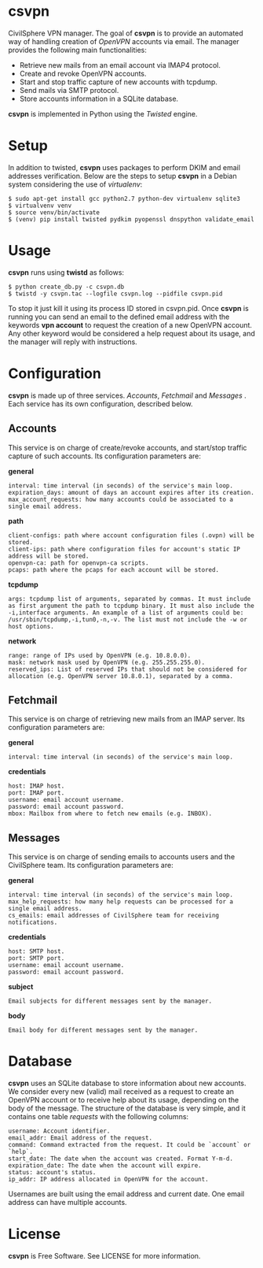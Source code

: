 # csvpn
CivilSphere VPN manager. The goal of **csvpn** is to provide an automated way
of handling creation of *OpenVPN* accounts via email. The manager provides the
following main functionalities:

  * Retrieve new mails from an email account via IMAP4 protocol.
  * Create and revoke OpenVPN accounts.
  * Start and stop traffic capture of new accounts with tcpdump.
  * Send mails via SMTP protocol.
  * Store accounts information in a SQLite database.

**csvpn** is implemented in Python using the *Twisted* engine.

# Setup
In addition to twisted, **csvpn** uses packages to perform DKIM and email
addresses verification. Below are the steps to setup **csvpn** in a Debian
system considering the use of *virtualenv*:

```
$ sudo apt-get install gcc python2.7 python-dev virtualenv sqlite3
$ virtualvenv venv
$ source venv/bin/activate
$ (venv) pip install twisted pydkim pyopenssl dnspython validate_email
```

# Usage
**csvpn** runs using **twistd** as follows:

```
$ python create_db.py -c csvpn.db
$ twistd -y csvpn.tac --logfile csvpn.log --pidfile csvpn.pid
```

To stop it just kill it using its process ID stored in csvpn.pid. Once
**csvpn** is running you can send an email to the defined email address
with the keywords **vpn account** to request the creation of a new
OpenVPN account. Any other keyword would be considered a help request
about its usage, and the manager will reply with instructions.

# Configuration
**csvpn** is made up of three services. *Accounts*, *Fetchmail* and *Messages*
. Each service has its own configuration, described below.

## Accounts
This service is on charge of create/revoke accounts, and start/stop traffic
capture of such accounts. Its configuration parameters are:

**general**

    interval: time interval (in seconds) of the service's main loop.
    expiration_days: amount of days an account expires after its creation.
    max_account_requests: how many accounts could be associated to a single email address.

**path**

    client-configs: path where account configuration files (.ovpn) will be stored.
    client-ips: path where configuration files for account's static IP address will be stored.
    openvpn-ca: path for openvpn-ca scripts.
    pcaps: path where the pcaps for each account will be stored.

**tcpdump**

    args: tcpdump list of arguments, separated by commas. It must include as first argument the path to tcpdump binary. It must also include the -i,interface arguments. An example of a list of arguments could be: /usr/sbin/tcpdump,-i,tun0,-n,-v. The list must not include the -w or host options.



**network**

    range: range of IPs used by OpenVPN (e.g. 10.8.0.0).
    mask: network mask used by OpenVPN (e.g. 255.255.255.0).
    reserved_ips: List of reserved IPs that should not be considered for allocation (e.g. OpenVPN server 10.8.0.1), separated by a comma.

## Fetchmail
This service is on charge of retrieving new mails from an IMAP server. Its
configuration parameters are:

**general**

    interval: time interval (in seconds) of the service's main loop.

**credentials**

    host: IMAP host.
    port: IMAP port.
    username: email account username.
    password: email account password.
    mbox: Mailbox from where to fetch new emails (e.g. INBOX).

## Messages
This service is on charge of sending emails to accounts users and the
CivilSphere team. Its configuration parameters are:

**general**

    interval: time interval (in seconds) of the service's main loop.
    max_help_requests: how many help requests can be processed for a single email address.
    cs_emails: email addresses of CivilSphere team for receiving notifications.

**credentials**

    host: SMTP host.
    port: SMTP port.
    username: email account username.
    password: email account password.

**subject**

    Email subjects for different messages sent by the manager.

**body**

    Email body for different messages sent by the manager.

# Database
**csvpn** uses an SQLite database to store information about new accounts. We 
consider every new (valid) mail received as a request to create an OpenVPN
account or to receive help about its usage, depending on the body of the
message. The structure of the database is very simple, and it contains one
table *requests* with the following columns:

    username: Account identifier. 
    email_addr: Email address of the request.
    command: Command extracted from the request. It could be `account` or `help`.
    start_date: The date when the account was created. Format Y-m-d.
    expiration_date: The date when the account will expire.
    status: account's status.
    ip_addr: IP address allocated in OpenVPN for the account.

Usernames are built using the email address and current date. One email address can have multiple accounts.

# License

**csvpn** is Free Software. See LICENSE for more information.